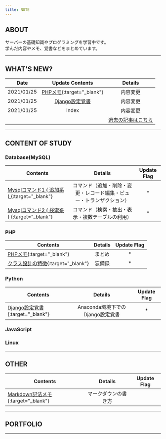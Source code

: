```yaml
---
title: NOTE
---
```

## ABOUT


サーバーの基礎知識やプログラミングを学習中です。  
学んだ内容やメモ、覚書などをまとめています。

---
## WHAT'S NEW?

|Date|Update Contents|Details|
|---|:-:|:-:|
|2021/01/25|  [PHPメモ](php/class_design.md){:target="_blank"}|内容変更|
|2021/01/25|  [Django設定覚書](python/django_kakeibo_info)|内容変更|
|2021/01/25| Index |内容変更|
|||[過去の記事はこちら](old.md)|

---

## CONTENT OF STUDY 

### Database(MySQL) 

|Contents|Details|Update Flag|
|---|:-:|:-:|
| [Mysqlコマンド1 ( 追加系 ) ](mysql/com_adm.md){:target="_blank"}|コマンド（追加・削除・変更・レコード編集・ビュー・トランザクション）|*|
| [Mysqlコマンド2 ( 検索系 ) ](mysql/com_sed.md){:target="_blank"}|コマンド（検索・抽出・表示・複数テーブルの利用）|*|

### PHP

|Contents|Details|Update Flag|
|---|:-:|:-:|
| [PHPメモ](php/class_design.md){:target="_blank"}|まとめ|*|
| [クラス設計の特徴](php/class_design.md){:target="_blank"}|忘備録|*|

### Python  

|Contents|Details|Update Flag|
|---|:-:|:-:|
| [Django設定覚書](python/django_kakeibo_info){:target="_blank"}|Anaconda環境下でのDjango設定覚書|*|

### JavaScript  


### Linux  



---

## OTHER

|Contents|Details|Update Flag|
|---|:-:|:-:|
| [Markdown記法メモ](markdown.md){:target="_blank"}|マークダウンの書き方||


---  

## PORTFOLIO

---
<!-- Last update:2021/01/20 -->